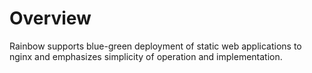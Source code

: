 # Overview #
Rainbow supports blue-green deployment of static web applications to nginx and emphasizes simplicity of operation and implementation.
